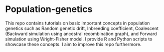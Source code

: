 # Population-genetics
This repo contains tutorials on basic important concepts in population genetics such as Random genetic drift, Inbreeding coefficient, Coalescent (Backward simulation using ancestral recombination graph), and Forward simulation using Wright-Fisher model.
I provide R and Python scripts to showcase these concepts. I aim to improve this repo furthermore.
